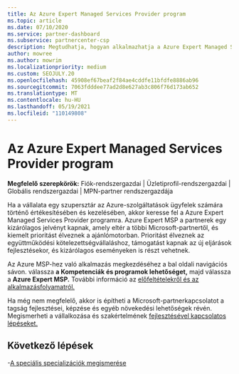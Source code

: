```yaml
---
title: Az Azure Expert Managed Services Provider program
ms.topic: article
ms.date: 07/10/2020
ms.service: partner-dashboard
ms.subservice: partnercenter-csp
description: Megtudhatja, hogyan alkalmazhatja a Azure Expert Managed Services Provider programot, hogy kiemelten ismerje meg a többi partnert, és hogyan nyerhet kiemelt prioritást a ajánlási motorban.
author: mowree
ms.author: mowrim
ms.localizationpriority: medium
ms.custom: SEOJULY.20
ms.openlocfilehash: 45908ef67beaf2f84ae4cddfe11bfdfe8886ab96
ms.sourcegitcommit: 7063fdddee77ad2d8e627ab3c806f76d173ab652
ms.translationtype: MT
ms.contentlocale: hu-HU
ms.lasthandoff: 05/19/2021
ms.locfileid: "110149808"
---
```

# <a name="azure-expert-managed-services-provider-program"></a>Az Azure Expert Managed Services Provider program

**Megfelelő szerepkörök:** Fiók-rendszergazdai | Üzletiprofil-rendszergazdai | Globális rendszergazdai | MPN-partner rendszergazdája

Ha a vállalata egy szupersztár az Azure-szolgáltatások ügyfelek számára történő értékesítésében és kezelésében, akkor keresse fel a Azure Expert Managed Services Provider programra. Azure Expert MSP a partnerek egy kizárólagos jelvényt kapnak, amely eltér a többi Microsoft-partnertől, és kiemelt prioritást élveznek a ajánlómotorban. Prioritást élveznek az együttműködési kötelezettségvállaláshoz, támogatást kapnak az új eljárások fejlesztésekor, és kizárólagos eseményeken is részt vehetnek.

Az Azure MSP-hez való alkalmazás megkezdéséhez a bal oldali navigációs sávon. válassza **a Kompetenciák és programok lehetőséget,** majd válassza a **Azure Expert MSP.** További információ az [előfeltételekről és az alkalmazásfolyamatról.](https://partner.microsoft.com/membership/azure-expert-msp) 

Ha még nem megfelelő, akkor is építheti a Microsoft-partnerkapcsolatot a tagság fejlesztései, képzése és egyéb növekedési lehetőségek révén.
Megismerheti a vállalkozása és szakértelmének [fejlesztésével kapcsolatos lépéseket.](https://partner.microsoft.com/membership/azure-expert-msp)

## <a name="next-steps"></a>Következő lépések

-[A speciális specializációk megismerése](advanced-specializations.md)